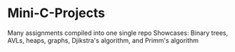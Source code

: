 # Mini-C-Projects

Many assignments compiled into one single repo
Showcases: Binary trees, AVLs, heaps, graphs, Djikstra's algorithm, and Primm's algorithm

